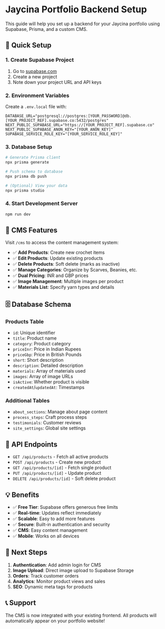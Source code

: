 # Jaycina Portfolio Backend Setup

This guide will help you set up a backend for your Jaycina portfolio using Supabase, Prisma, and a custom CMS.

## 🚀 Quick Setup

### 1. Create Supabase Project
1. Go to [supabase.com](https://supabase.com)
2. Create a new project
3. Note down your project URL and API keys

### 2. Environment Variables
Create a `.env.local` file with:

```env
DATABASE_URL="postgresql://postgres:[YOUR_PASSWORD]@db.[YOUR_PROJECT_REF].supabase.co:5432/postgres"
NEXT_PUBLIC_SUPABASE_URL="https://[YOUR_PROJECT_REF].supabase.co"
NEXT_PUBLIC_SUPABASE_ANON_KEY="[YOUR_ANON_KEY]"
SUPABASE_SERVICE_ROLE_KEY="[YOUR_SERVICE_ROLE_KEY]"
```

### 3. Database Setup
```bash
# Generate Prisma client
npx prisma generate

# Push schema to database
npx prisma db push

# (Optional) View your data
npx prisma studio
```

### 4. Start Development Server
```bash
npm run dev
```

## 📱 CMS Features

Visit `/cms` to access the content management system:

- ✅ **Add Products**: Create new crochet items
- ✅ **Edit Products**: Update existing products
- ✅ **Delete Products**: Soft delete (marks as inactive)
- ✅ **Manage Categories**: Organize by Scarves, Beanies, etc.
- ✅ **Dual Pricing**: INR and GBP prices
- ✅ **Image Management**: Multiple images per product
- ✅ **Materials List**: Specify yarn types and details

## 🗄️ Database Schema

### Products Table
- `id`: Unique identifier
- `title`: Product name
- `category`: Product category
- `priceInr`: Price in Indian Rupees
- `priceGbp`: Price in British Pounds
- `short`: Short description
- `description`: Detailed description
- `materials`: Array of materials used
- `images`: Array of image URLs
- `isActive`: Whether product is visible
- `createdAt`/`updatedAt`: Timestamps

### Additional Tables
- `about_sections`: Manage about page content
- `process_steps`: Craft process steps
- `testimonials`: Customer reviews
- `site_settings`: Global site settings

## 🔧 API Endpoints

- `GET /api/products` - Fetch all active products
- `POST /api/products` - Create new product
- `GET /api/products/[id]` - Fetch single product
- `PUT /api/products/[id]` - Update product
- `DELETE /api/products/[id]` - Soft delete product

## 💡 Benefits

- ✅ **Free Tier**: Supabase offers generous free limits
- ✅ **Real-time**: Updates reflect immediately
- ✅ **Scalable**: Easy to add more features
- ✅ **Secure**: Built-in authentication and security
- ✅ **CMS**: Easy content management
- ✅ **Mobile**: Works on all devices

## 🎯 Next Steps

1. **Authentication**: Add admin login for CMS
2. **Image Upload**: Direct image upload to Supabase Storage
3. **Orders**: Track customer orders
4. **Analytics**: Monitor product views and sales
5. **SEO**: Dynamic meta tags for products

## 📞 Support

The CMS is now integrated with your existing frontend. All products will automatically appear on your portfolio website!


